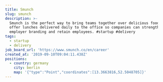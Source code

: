 ```yaml
---
title: Smunch
slug: smunch
description: >-
  Smunch is the perfect way to bring teams together over delicious food. We
  offer lunches delivered daily to the office so companies can strengthen their
  employer branding and retain employees. #startup #delivery
tags:
  - startup
  - delivery
job_board_url: 'https://www.smunch.co/en/career'
created_at: '2019-09-10T09:04:11.438Z'
positions:
  - country: germany
    city: berlin
    map: '{"type":"Point","coordinates":[13.3663816,52.5048705]}'
---
```

